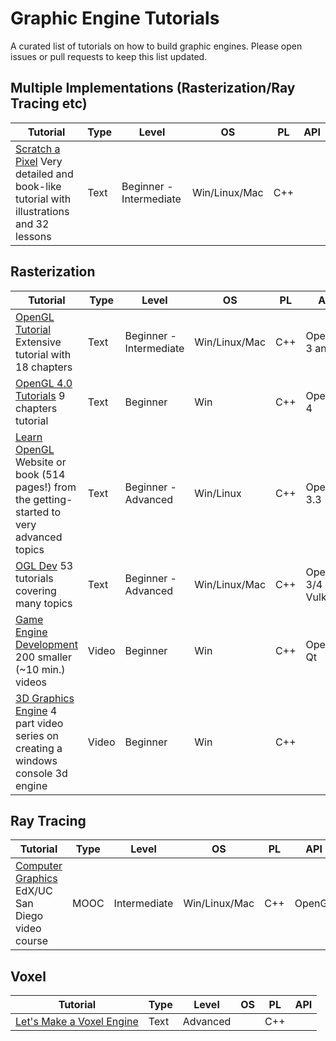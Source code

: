 # Graphic Engine Tutorials
A curated list of tutorials on how to build graphic engines. Please open issues or pull requests to keep this list updated.

## Multiple Implementations (Rasterization/Ray Tracing etc)


| Tutorial | Type | Level | OS | PL | API |
|----------|------|-------|----|----|-----|
| [Scratch a Pixel](https://www.scratchapixel.com/) Very detailed and book-like tutorial with illustrations and 32 lessons | Text | Beginner - Intermediate | Win/Linux/Mac | C++ | |

## Rasterization

| Tutorial | Type | Level | OS | PL | API |
|----------|------|-------|----|----|-----|
| [OpenGL Tutorial](http://www.opengl-tutorial.org/) Extensive tutorial with 18 chapters | Text | Beginner - Intermediate | Win/Linux/Mac | C++ | OpenGL 3 and 4 |
| [OpenGL 4.0 Tutorials](http://www.rastertek.com/tutgl40.html) 9 chapters tutorial | Text | Beginner | Win | C++ | OpenGL 4 |
| [Learn OpenGL](https://learnopengl.com) Website or book (514 pages!) from the getting-started to very advanced topics | Text | Beginner - Advanced | Win/Linux | C++ | OpenGL 3.3 |
| [OGL Dev](http://ogldev.atspace.co.uk) 53 tutorials covering many topics | Text | Beginner - Advanced | Win/Linux/Mac | C++ | OpenGL 3/4 and Vulkan |
| [Game Engine Development](https://www.youtube.com/playlist?list=PLRwVmtr-pp04XomGtm-abzb-2M1xszjFx) 200 smaller (~10 min.) videos | Video |  Beginner | Win | C++ | OpenGL, Qt |
| [3D Graphics Engine](https://www.youtube.com/watch?v=ih20l3pJoeU&list=PLrOv9FMX8xJE8NgepZR1etrsU63fDDGxO) 4 part video series on creating a windows console 3d engine | Video | Beginner | Win | C++ | |


## Ray Tracing

| Tutorial | Type | Level | OS | PL | API |
|----------|------|-------|----|----|-----|
| [Computer Graphics](https://www.edx.org/course/computer-graphics-2) EdX/UC San Diego video course | MOOC | Intermediate | Win/Linux/Mac | C++ | OpenGL |

## Voxel

| Tutorial | Type | Level | OS | PL | API |
|----------|------|-------|----|----|-----|
| [Let's Make a Voxel Engine](https://sites.google.com/site/letsmakeavoxelengine/home) | Text | Advanced |  | C++ |  |
